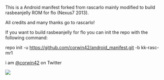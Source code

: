 This is a Android manifest forked from rascarlo mainly modified to build rasbeanjelly ROM for flo (Nexus7 2013).

All credits and many thanks go to rascarlo!

If you want to build rasbeanjelly for flo you can init the repo with the following command: 

repo init -u https://github.com/corwin42/android_manifest.git -b kk-rasc-mr1

i am [@corwin42](https://twitter.com/corwin42) on Twitter

<img src="https://raw.github.com/corwin42/android_manifest/jb-ras-cor1.0/LionOfJudah.png">
